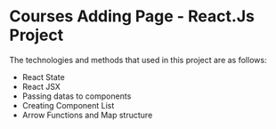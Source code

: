 # Courses Adding Page - React.Js Project

The technologies and methods that used in this project are as follows:

- React State
- React JSX
- Passing datas to components
- Creating Component List
- Arrow Functions and Map structure
